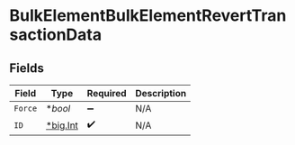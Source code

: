 # BulkElementBulkElementRevertTransactionData


## Fields

| Field                                       | Type                                        | Required                                    | Description                                 |
| ------------------------------------------- | ------------------------------------------- | ------------------------------------------- | ------------------------------------------- |
| `Force`                                     | **bool*                                     | :heavy_minus_sign:                          | N/A                                         |
| `ID`                                        | [*big.Int](https://pkg.go.dev/math/big#Int) | :heavy_check_mark:                          | N/A                                         |